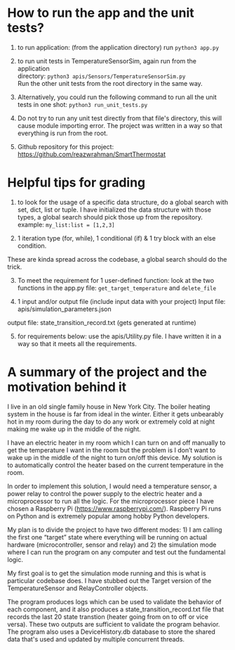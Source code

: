 # How to run the app and the unit tests?

1) to run application: (from the application directory) run 
```python3 app.py```

2) to run unit tests in TemperatureSensorSim, again run from the application  
directory: ```python3 apis/Sensors/TemperatureSensorSim.py```  
Run the other unit tests from the root directory in the same way.  

3) Alternatively, you could run the following command to run all the unit tests 
in one shot: 
```python3 run_unit_tests.py```

4) Do not try to run any unit test directly from that file's directory, 
this will cause module importing error. The project was written in a way 
so that everything is run from the root.  

5) Github repository for this project: https://github.com/reazwrahman/SmartThermostat



# Helpful tips for grading 

1) to look for the usage of a specific data structure, do a global search 
with set, dict, list or tuple. 
I have initialized the data structure with those types, a global search should 
pick those up from the repository. 
example: ```my_list:list = [1,2,3] ```  

2) 1 iteration type (for, while), 1 conditional (if) & 
1 try block with an else condition. 

These are kinda spread across the codebase, a global search should do the trick. 

3) To meet the requirement for 1 user-defined function: 
look at the two functions in the app.py file: ```get_target_temperature``` 
and ```delete_file```  

4) 1 input and/or output file (include input data with your project) 
Input file: apis/simulation_parameters.json

output file: state_transition_record.txt (gets generated at runtime)

5) for requirements below: use the apis/Utility.py file. I have written it in a way so that it meets all the requirements.  


# A summary of the project and the motivation behind it 

I live in an old single family house in New York City. The boiler heating system in the house is far from ideal in the winter. Either it gets unbearably hot in my room during the day to do any work or extremely cold at night making me wake up in the middle of the night. 

I have an electric heater in my room which I can turn on and off manually to get the temperature I want in the room but the problem is I don’t want to wake up in the middle of the night to turn on/off this device. My solution is to automatically control the heater based on the current temperature in the room. 

In order to implement this solution, I would need a temperature sensor, a power relay to control the power supply to the electric heater and a microprocessor to run all the logic. For the microprocessor piece I have chosen a Raspberry Pi (https://www.raspberrypi.com/). Raspberry Pi runs on Python and is extremely popular among hobby Python developers. 

My plan is to divide the project to have two different modes: 1) I am calling the first one “target” state where everything will be running on actual hardware (microcontroller, sensor and relay) and 2) the simulation mode where I can run the program on any computer and test out the fundamental logic.   

My first goal is to get the simulation mode running and this is what is particular codebase does. I have stubbed out the Target version of the TemperatureSensor and RelayController objects. 

The program produces logs which can be used to validate the behavior of each component, and it also produces a state_transition_record.txt file that records the last 20 state transtion (heater going from on to off or vice versa). These two outputs are sufficient to validate the program behavior. The program also uses a DeviceHistory.db database to store the shared data that's used and updated by multiple concurrent threads.